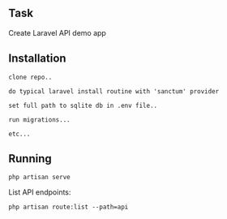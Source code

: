 ## Task

Create Laravel API demo app

## Installation

```clone repo..```

```do typical laravel install routine with 'sanctum' provider```

```set full path to sqlite db in .env file..```

```run migrations...```

```etc...```

## Running

```php artisan serve```


List API endpoints:

``php artisan route:list --path=api ``
